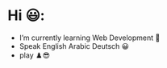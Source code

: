 # Hi 😃:

- I’m currently learning  Web Development :monocle_face:
- Speak English Arabic  Deutsch 	:grinning:
- play :chess_pawn::sunglasses:
